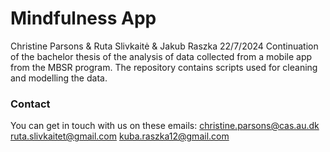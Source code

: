 Mindfulness App
================
Christine Parsons & Ruta Slivkaitė & Jakub Raszka
22/7/2024
Continuation of the bachelor thesis of the analysis of data collected from a mobile app from the MBSR program. 
The repository contains scripts used for cleaning and modelling the data.

### Contact
You can get in touch with us on these emails:
<christine.parsons@cas.au.dk>
<ruta.slivkaitet@gmail.com>
<kuba.raszka12@gmail.com>
